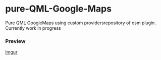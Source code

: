 # pure-QML-Google-Maps
Pure QML GoogleMaps using custom providersrepository of osm plugin. Currently work in progress

### Preview
[Imgur](https://imgur.com/0kfQzkU)
